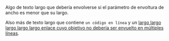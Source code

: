 Algo de
texto
largo que
debería
envolverse
si el
parámetro
de
envoltura
de ancho
es menor
que su
largo.

Also más
de texto
largo que
contiene
`un código en línea`
y un
[largo
largo
largo
largo
largo
enlace
cuyo
objetivo
no
debería
ser
envuelto
en
múltiples
líneas](#123456789-123456789-123456789-123456789-123456789-123456789-123456789-123456789).
